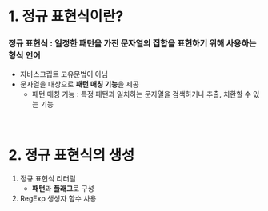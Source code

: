 # 1. 정규 표현식이란?

### **정규 표현식** : 일정한 패턴을 가진 문자열의 집합을 표현하기 위해 사용하는 형식 언어

- 자바스크립트 고유문법이 아님
- 문자열을 대상으로 **패턴 매칭 기능**을 제공
  - 패턴 매칭 기능 : 특정 패턴과 일치하는 문자열을 검색하거나 추출, 치환할 수 있는 기능

<br/>

# 2. 정규 표현식의 생성

1. 정규 표현식 리터럴
   - **패턴**과 **플래그**로 구성
2. RegExp 생성자 함수 사용
